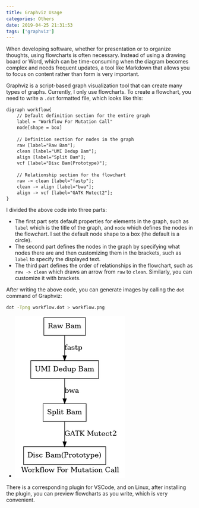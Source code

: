```yaml
---
title: Graphviz Usage
categories: Others
date: 2019-04-25 21:31:53
tags: ['graphviz']
---
```


When developing software, whether for presentation or to organize thoughts, using flowcharts is often necessary. Instead of using a drawing board or Word, which can be time-consuming when the diagram becomes complex and needs frequent updates, a tool like Markdown that allows you to focus on content rather than form is very important.
<!-- Abstract part -->
<!-- more -->

Graphviz is a script-based graph visualization tool that can create many types of graphs. Currently, I only use flowcharts. To create a flowchart, you need to write a `.dot` formatted file, which looks like this:

```Graphviz
digraph workflow{
    // Default definition section for the entire graph
    label = "Workflow For Mutation Call"
    node[shape = box]

    // Definition section for nodes in the graph
    raw [label="Raw Bam"];
    clean [label="UMI Dedup Bam"];
    align [label="Split Bam"];
    vcf [label="Disc Bam(Prototype)"];

    // Relationship section for the flowchart
    raw -> clean [label="fastp"];
    clean -> align [label="bwa"];
    align -> vcf [label="GATK Mutect2"];
}
```

I divided the above code into three parts:
- The first part sets default properties for elements in the graph, such as `label` which is the title of the graph, and `node` which defines the nodes in the flowchart. I set the default node shape to a box (the default is a circle).
- The second part defines the nodes in the graph by specifying what nodes there are and then customizing them in the brackets, such as `label` to specify the displayed text.
- The third part defines the order of relationships in the flowchart, such as `raw -> clean` which draws an arrow from `raw` to `clean`. Similarly, you can customize it with brackets.

After writing the above code, you can generate images by calling the `dot` command of Graphviz:

```bash
dot -Tpng workflow.dot > workflow.png
```

- ![Completed graph](https://raw.githubusercontent.com/SilenWang/Gallary/master/workflow.png)

There is a corresponding plugin for VSCode, and on Linux, after installing the plugin, you can preview flowcharts as you write, which is very convenient.
```